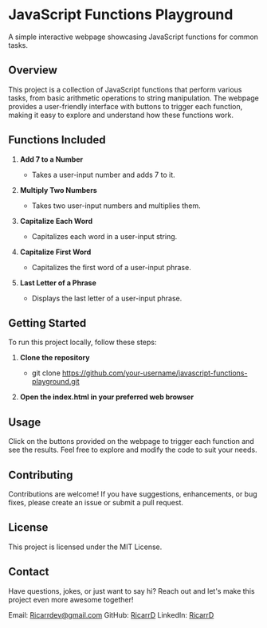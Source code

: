 # JavaScript Functions Playground

A simple interactive webpage showcasing JavaScript functions for common tasks.

## Overview

This project is a collection of JavaScript functions that perform various tasks, from basic arithmetic operations to string manipulation. The webpage provides a user-friendly interface with buttons to trigger each function, making it easy to explore and understand how these functions work.

## Functions Included

1. **Add 7 to a Number**
   - Takes a user-input number and adds 7 to it.

2. **Multiply Two Numbers**
   - Takes two user-input numbers and multiplies them.

3. **Capitalize Each Word**
   - Capitalizes each word in a user-input string.

4. **Capitalize First Word**
   - Capitalizes the first word of a user-input phrase.

5. **Last Letter of a Phrase**
   - Displays the last letter of a user-input phrase.

## Getting Started

To run this project locally, follow these steps:

1. **Clone the repository**
   - git clone https://github.com/your-username/javascript-functions-playground.git

2. **Open the index.html in your preferred web browser**

## Usage

Click on the buttons provided on the webpage to trigger each function and see the results. Feel free to explore and modify the code to suit your needs.

## Contributing

Contributions are welcome! If you have suggestions, enhancements, or bug fixes, please create an issue or submit a pull request.

## License

This project is licensed under the MIT License.

## Contact

Have questions, jokes, or just want to say hi? Reach out and let's make this project even more awesome together!

Email: [Ricarrdev@gmail.com](mailto:ricarrdev@gmail.com)
GitHub: [RicarrD](https://github.com/RicarrD)
LinkedIn: [RicarrD](https://www.linkedin.com/in/ricarrd/)
